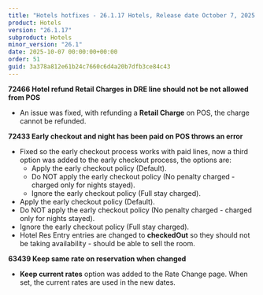 ```yaml
---
title: "Hotels hotfixes - 26.1.17 Hotels, Release date October 7, 2025 - Hotfixes"
product: Hotels
version: "26.1.17"
subproduct: Hotels
minor_version: "26.1"
date: 2025-10-07 00:00:00+00:00
order: 51
guid: 3a378a812e61b24c7660c6d4a20b7dfb3ce84c43
---
```


<strong>72466 Hotel refund Retail Charges in DRE line should not be not allowed from POS</strong>
<ul><li>An issue was fixed, with refunding a <b>Retail Charge</b> on POS, the charge cannot be refunded.</li></ul>
<strong>72433 Early checkout and night has been paid on POS throws an error</strong>
<ul><li>Fixed so the early checkout process works with paid lines, now a third option was added to the early checkout process, the options are:<ul><li>Apply the early checkout policy (Default).</li><li>Do NOT apply the early checkout policy (No penalty charged - charged only for nights stayed).</li><li>Ignore the early checkout policy (Full stay charged).</li></ul></li>
<li>Apply the early checkout policy (Default).</li>
<li>Do NOT apply the early checkout policy (No penalty charged - charged only for nights stayed).</li>
<li>Ignore the early checkout policy (Full stay charged).</li>
<li>Hotel Res Entry entries are changed to <b>checkedOut</b> so they should not be taking availability - should be able to sell the room.</li></ul>
<strong>63439 Keep same rate on reservation when changed</strong>
<ul><li><b>Keep current rates</b> option was added to the Rate Change page. When set, the current rates are used in the new dates.</li></ul>
